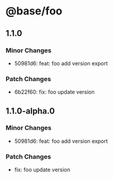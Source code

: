 # @base/foo

## 1.1.0

### Minor Changes

- 50981d6: feat: foo add version export

### Patch Changes

- 6b22f60: fix: foo update version

## 1.1.0-alpha.0

### Minor Changes

- 50981d6: feat: foo add version export

### Patch Changes

- fix: foo update version
